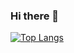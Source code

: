 ### Hi there 👋

[![Top Langs](https://github-readme-stats.vercel.app/api/top-langs/?username=victorguerra2)](https://github.com/anuraghazra/github-readme-stats)
<!--
**VictorGuerra2/victorguerra2** is a ✨ _special_ ✨ repository because its `README.md` (this file) appears on your GitHub profile.

Here are some ideas to get you started:

- 🔭 I’m currently working on ...
- 🌱 I’m currently learning ...
- 👯 I’m looking to collaborate on ...
- 🤔 I’m looking for help with ...
- 💬 Ask me about ...
- 📫 How to reach me: ...
- 😄 Pronouns: ...
- ⚡ Fun fact: ...
-->
